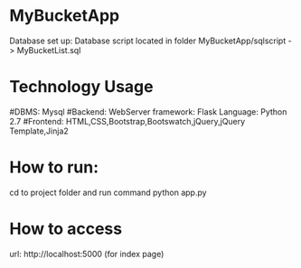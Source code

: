 # MyBucketApp
Database set up:
Database script located in folder MyBucketApp/sqlscript -> MyBucketList.sql
# Technology Usage
 #DBMS: Mysql
 #Backend:
  WebServer framework: Flask
  Language: Python 2.7
  #Frontend:
HTML,CSS,Bootstrap,Bootswatch,jQuery,jQuery Template,Jinja2
# How to run:
cd to project folder and run command python app.py
# How to access
url: http://localhost:5000   (for index page)











